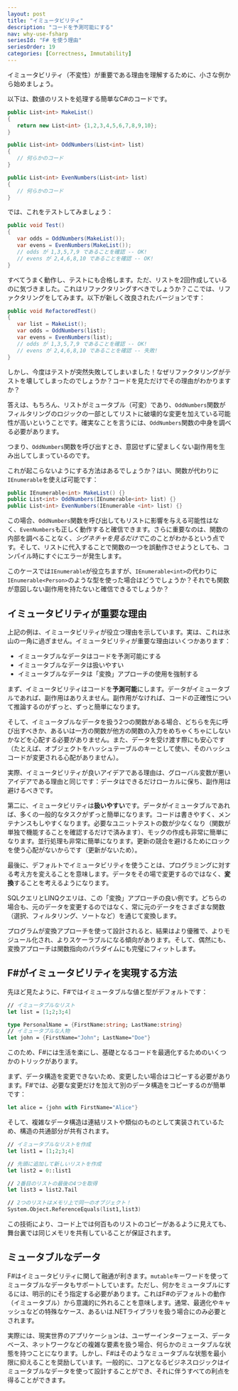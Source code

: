 ```yaml
---
layout: post
title: "イミュータビリティ"
description: "コードを予測可能にする"
nav: why-use-fsharp
seriesId: "F# を使う理由"
seriesOrder: 19
categories: [Correctness, Immutability]
---
```


イミュータビリティ（不変性）が重要である理由を理解するために、小さな例から始めましょう。

以下は、数値のリストを処理する簡単なC#のコードです。

```csharp
public List<int> MakeList() 
{
   return new List<int> {1,2,3,4,5,6,7,8,9,10};
}

public List<int> OddNumbers(List<int> list) 
{ 
   // 何らかのコード
}

public List<int> EvenNumbers(List<int> list) 
{ 
   // 何らかのコード
}
```

では、これをテストしてみましょう：

```csharp
public void Test() 
{ 
   var odds = OddNumbers(MakeList()); 
   var evens = EvenNumbers(MakeList());
   // odds が 1,3,5,7,9 であることを確認 -- OK!
   // evens が 2,4,6,8,10 であることを確認 -- OK!
}
```

すべてうまく動作し、テストにも合格します。ただ、リストを2回作成しているのに気づきました。これはリファクタリングすべきでしょうか？ここでは、リファクタリングをしてみます。以下が新しく改良されたバージョンです：

```csharp
public void RefactoredTest() 
{ 
   var list = MakeList();
   var odds = OddNumbers(list); 
   var evens = EvenNumbers(list);
   // odds が 1,3,5,7,9 であることを確認 -- OK!
   // evens が 2,4,6,8,10 であることを確認 -- 失敗!
}
```

しかし、今度はテストが突然失敗してしまいました！なぜリファクタリングがテストを壊してしまったのでしょうか？コードを見ただけでその理由がわかりますか？

答えは、もちろん、リストがミュータブル（可変）であり、`OddNumbers`関数がフィルタリングのロジックの一部としてリストに破壊的な変更を加えている可能性が高いということです。確実なことを言うには、`OddNumbers`関数の中身を調べる必要があります。

つまり、`OddNumbers`関数を呼び出すとき、意図せずに望ましくない副作用を生み出してしまっているのです。

これが起こらないようにする方法はあるでしょうか？はい、関数が代わりに`IEnumerable`を使えば可能です：

```csharp
public IEnumerable<int> MakeList() {}
public List<int> OddNumbers(IEnumerable<int> list) {} 
public List<int> EvenNumbers(IEnumerable <int> list) {}
```

この場合、`OddNumbers`関数を呼び出してもリストに影響を与える可能性はなく、`EvenNumbers`も正しく動作すると確信できます。さらに重要なのは、関数の内部を調べることなく、*シグネチャを見るだけで*このことがわかるという点です。そして、リストに代入することで関数の一つを誤動作させようとしても、コンパイル時にすぐにエラーが発生します。

このケースでは`IEnumerable`が役立ちますが、`IEnumerable<int>`の代わりに`IEnumerable<Person>`のような型を使った場合はどうでしょうか？それでも関数が意図しない副作用を持たないと確信できるでしょうか？

## イミュータビリティが重要な理由 ##

上記の例は、イミュータビリティが役立つ理由を示しています。実は、これは氷山の一角に過ぎません。イミュータビリティが重要な理由はいくつかあります：

* イミュータブルなデータはコードを予測可能にする
* イミュータブルなデータは扱いやすい
* イミュータブルなデータは「変換」アプローチの使用を強制する

まず、イミュータビリティはコードを**予測可能**にします。データがイミュータブルであれば、副作用はありえません。副作用がなければ、コードの正確性について推論するのがずっと、ずっと簡単になります。

そして、イミュータブルなデータを扱う2つの関数がある場合、どちらを先に呼び出すべきか、あるいは一方の関数が他方の関数の入力をめちゃくちゃにしないかなどを心配する必要がありません。また、データを受け渡す際にも安心です（たとえば、オブジェクトをハッシュテーブルのキーとして使い、そのハッシュコードが変更される心配がありません）。

実際、イミュータビリティが良いアイデアである理由は、グローバル変数が悪いアイデアである理由と同じです：データはできるだけローカルに保ち、副作用は避けるべきです。

第二に、イミュータビリティは**扱いやすい**です。データがイミュータブルであれば、多くの一般的なタスクがずっと簡単になります。コードは書きやすく、メンテナンスもしやすくなります。必要なユニットテストの数が少なくなり（関数が単独で機能することを確認するだけで済みます）、モックの作成も非常に簡単になります。並行処理も非常に簡単になります。更新の競合を避けるためにロックを使う心配がないからです（更新がないため）。

最後に、デフォルトでイミュータビリティを使うことは、プログラミングに対する考え方を変えることを意味します。データをその場で変更するのではなく、**変換**することを考えるようになります。

SQLクエリとLINQクエリは、この「変換」アプローチの良い例です。どちらの場合も、元のデータを変更するのではなく、常に元のデータをさまざまな関数（選択、フィルタリング、ソートなど）を通じて変換します。

プログラムが変換アプローチを使って設計されると、結果はより優雅で、よりモジュール化され、よりスケーラブルになる傾向があります。そして、偶然にも、変換アプローチは関数指向のパラダイムにも完璧にフィットします。

## F#がイミュータビリティを実現する方法 ##

先ほど見たように、F#ではイミュータブルな値と型がデフォルトです：

```fsharp
// イミュータブルなリスト
let list = [1;2;3;4]    

type PersonalName = {FirstName:string; LastName:string}
// イミュータブルな人物
let john = {FirstName="John"; LastName="Doe"}
```

このため、F#には生活を楽にし、基礎となるコードを最適化するためのいくつかのトリックがあります。

まず、データ構造を変更できないため、変更したい場合はコピーする必要があります。F#では、必要な変更だけを加えて別のデータ構造をコピーするのが簡単です：

```fsharp
let alice = {john with FirstName="Alice"}
```

そして、複雑なデータ構造は連結リストや類似のものとして実装されているため、構造の共通部分が共有されます。

```fsharp
// イミュータブルなリストを作成
let list1 = [1;2;3;4]   

// 先頭に追加して新しいリストを作成
let list2 = 0::list1    

// 2番目のリストの最後の4つを取得
let list3 = list2.Tail

// 2つのリストはメモリ上で同一のオブジェクト！
System.Object.ReferenceEquals(list1,list3)
```

この技術により、コード上では何百ものリストのコピーがあるように見えても、舞台裏では同じメモリを共有していることが保証されます。

## ミュータブルなデータ ##

F#はイミュータビリティに関して融通が利きます。`mutable`キーワードを使ってミュータブルなデータもサポートしています。ただし、何かをミュータブルにするには、明示的にそう指定する必要があります。これはF#のデフォルトの動作（イミュータブル）から意識的に外れることを意味します。通常、最適化やキャッシュなどの特殊なケース、あるいは.NETライブラリを扱う場合にのみ必要とされます。

実際には、現実世界のアプリケーションは、ユーザーインターフェース、データベース、ネットワークなどの複雑な要素を扱う場合、何らかのミュータブルな状態を持つことになります。しかし、F#はそのようなミュータブルな状態を最小限に抑えることを奨励しています。一般的に、コアとなるビジネスロジックはイミュータブルなデータを使って設計することができ、それに伴うすべての利点を得ることができます。

